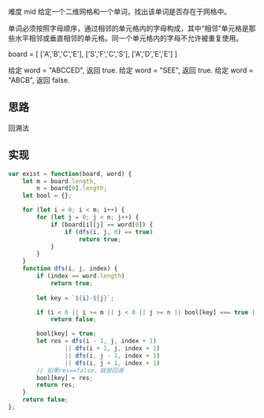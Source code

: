 难度 mid
给定一个二维网格和一个单词，找出该单词是否存在于网格中。

单词必须按照字母顺序，通过相邻的单元格内的字母构成，其中“相邻”单元格是那些水平相邻或垂直相邻的单元格。同一个单元格内的字母不允许被重复使用。

board =
[
  ['A','B','C','E'],
  ['S','F','C','S'],
  ['A','D','E','E']
]

给定 word = "ABCCED", 返回 true.
给定 word = "SEE", 返回 true.
给定 word = "ABCB", 返回 false.

## 思路
回溯法


## 实现
```javascript
var exist = function(board, word) {
    let m = board.length,
        n = board[0].length;
    let bool = {};

    for (let i = 0; i < m; i++) {
        for (let j = 0; j < n; j++) {
            if (board[i][j] == word[0]) {
                if (dfs(i, j, 0) == true) 
                    return true;
            }
        }
    }
    function dfs(i, j, index) {
        if (index == word.length) 
            return true;
        
        let key = `${i}-${j}`;

        if (i < 0 || i >= m || j < 0 || j >= n || bool[key] === true || board[i][j] !== word[index]) 
            return false;

        bool[key] = true;
        let res = dfs(i - 1, j, index + 1) 
                || dfs(i + 1, j, index + 1) 
                || dfs(i, j - 1, index + 1) 
                || dfs(i, j + 1, index + 1)
        // 如果res==false，就是回溯
        bool[key] = res;
        return res;
    }
    return false;
};
```